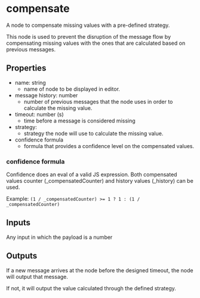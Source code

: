 # compensate

A node to compensate missing values with a pre-defined strategy.

This node is used to prevent the disruption of the message flow by compensating missing values with the ones that are calculated based on previous messages.

## Properties

- name: string
  - name of node to be displayed in editor.
- message history: number
  - number of previous messages that the node uses in order to calculate the missing value.
- timeout: number (s)
  - time before a message is considered missing
- strategy:
  - strategy the node will use to calculate the missing value.
- confidence formula
  - formula that provides a confidence level on the compensated values.

### confidence formula

Confidence does an eval of a valid JS expression. Both compensated values counter (\_compensatedCounter) and history values (\_history) can be used.

Example: `(1 / _compensatedCounter) >= 1 ? 1 : (1 / _compensatedCounter)`

## Inputs

Any input in which the payload is a number

## Outputs

If a new message arrives at the node before the designed timeout, the node will output that message.

If not, it will output the value calculated through the defined strategy.
